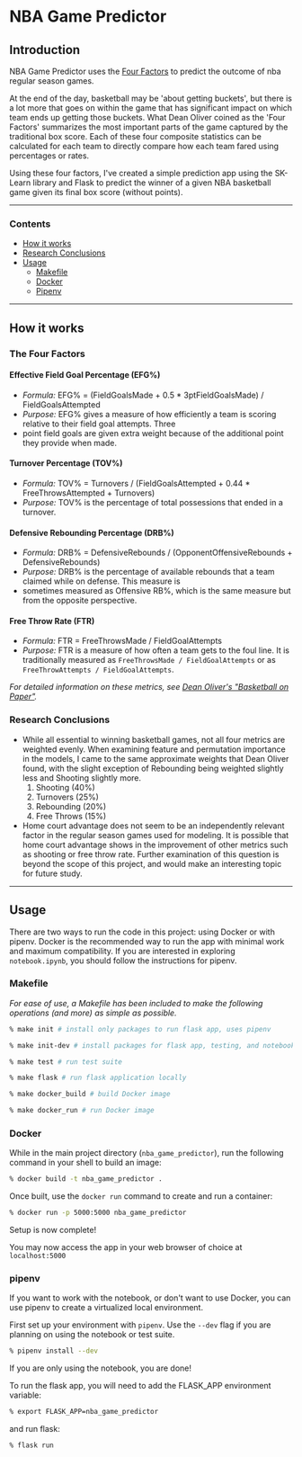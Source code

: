 # NBA Game Predictor

## Introduction

NBA Game Predictor uses the [Four Factors](https://www.nbastuffer.com/analytics101/four-factors/) to predict the 
outcome of nba regular season games.

At the end of the day, basketball may be 'about getting buckets', but there is a lot more that goes on within the game 
that has significant impact on which team ends up getting those buckets. What Dean Oliver coined as the 'Four Factors' 
summarizes the most important parts of the game captured by the traditional box score. Each of these four composite 
statistics can be calculated for each team to directly compare how each team fared using percentages or rates.

Using these four factors, I've created a simple prediction app using the SK-Learn library and Flask to predict the 
winner of a given NBA basketball game given its final box score (without points).

---

### Contents
- [How it works](#how-it-works)
- [Research Conclusions](#research-conclusions)
- [Usage](#usage)
    - [Makefile](#makefile)
    - [Docker](#docker)
    - [Pipenv](#pipenv)

---

## How it works

### The Four Factors

#### Effective Field Goal Percentage (EFG%)

- *Formula:* EFG% = (FieldGoalsMade + 0.5 * 3ptFieldGoalsMade) / FieldGoalsAttempted
- *Purpose:* EFG% gives a measure of how efficiently a team is scoring relative to their field goal attempts. Three 
- point field goals are given extra weight because of the additional point they provide when made.

#### Turnover Percentage (TOV%)

- *Formula:* TOV% = Turnovers / (FieldGoalsAttempted + 0.44 * FreeThrowsAttempted + Turnovers)
- *Purpose:* TOV% is the percentage of total possessions that ended in a turnover.

#### Defensive Rebounding Percentage (DRB%)

- *Formula:* DRB% = DefensiveRebounds / (OpponentOffensiveRebounds + DefensiveRebounds)
- *Purpose:* DRB% is the percentage of available rebounds that a team claimed while on defense. This measure is 
- sometimes measured as Offensive RB%, which is the same measure but from the opposite perspective.

#### Free Throw Rate (FTR)

- *Formula:* FTR = FreeThrowsMade / FieldGoalAttempts
- *Purpose:* FTR is a measure of how often a team gets to the foul line. It is traditionally measured as 
`FreeThrowsMade / FieldGoalAttempts` or as `FreeThrowAttempts / FieldGoalAttempts`.

*For detailed information on these metrics, see 
[Dean Oliver's "Basketball on Paper"](http://www.basketballonpaper.com/).*

### Research Conclusions

- While all essential to winning basketball games, not all four metrics are weighted evenly. When examining feature and 
permutation importance in the models, I came to the same approximate weights that Dean Oliver found, with the slight 
exception of Rebounding being weighted slightly less and Shooting slightly more.
    1. Shooting (40%)
    2. Turnovers (25%)
    3. Rebounding (20%)
    4. Free Throws (15%)
- Home court advantage does not seem to be an independently relevant factor in the regular season games used for 
modeling. It is possible that home court advantage shows in the improvement of other metrics such as shooting or free 
throw rate. Further examination of this question is beyond the scope of this project, and would make an interesting 
topic for future study.

---

## Usage

There are two ways to run the code in this project: using Docker or with pipenv. Docker is the recommended way to run 
the app with minimal work and maximum compatibility. If you are interested in exploring `notebook.ipynb`, you should 
follow the instructions for pipenv.


### Makefile

*For ease of use, a Makefile has been included to make the following operations (and more) as simple as possible.*

```bash
% make init # install only packages to run flask app, uses pipenv

% make init-dev # install packages for flask app, testing, and notebook.ipynb

% make test # run test suite

% make flask # run flask application locally

% make docker_build # build Docker image

% make docker_run # run Docker image
```

### Docker

While in the main project directory (`nba_game_predictor`), run the following command in your shell to build an image:

```bash
% docker build -t nba_game_predictor .
```

Once built, use the `docker run` command to create and run a container:

```bash
% docker run -p 5000:5000 nba_game_predictor
```

Setup is now complete!

You may now access the app in your web browser of choice at `localhost:5000`

### pipenv

If you want to work with the notebook, or don't want to use Docker, you can use pipenv to create a virtualized local 
environment.

First set up your environment with `pipenv`. Use the `--dev` flag if you are planning on using the notebook or test 
suite.

```bash
% pipenv install --dev
```

If you are only using the notebook, you are done!

To run the flask app, you will need to add the FLASK_APP environment variable:

```bash
% export FLASK_APP=nba_game_predictor
```

and run flask:

```bash
% flask run
```